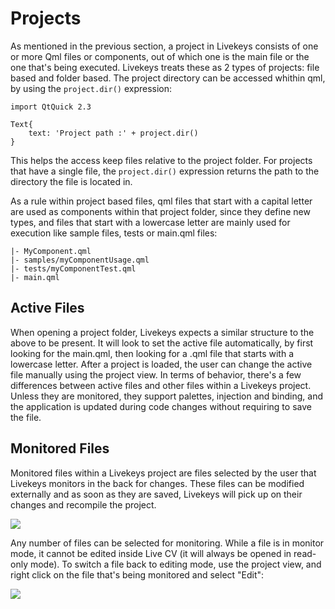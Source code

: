 # Projects

As mentioned in the previous section, a project in Livekeys consists of one or more Qml files or components, out of
which one is the main file or the one that's being executed. Livekeys treats these as 2 types of projects: file
based and folder based. The project directory can be accessed whithin qml, by using the
`project.dir()` expression:

```
import QtQuick 2.3

Text{
    text: 'Project path :' + project.dir()
}
```

This helps the access keep files relative to the project folder. For projects that have a single file, the
`project.dir()` expression returns the path to the directory the file is located in.

As a rule within project based files, qml files that start with a capital letter are used as components within
that project folder, since they define new types, and files that start with a lowercase letter are mainly used for
execution like sample files, tests or main.qml files:

```
|- MyComponent.qml
|- samples/myComponentUsage.qml
|- tests/myComponentTest.qml
|- main.qml
```

## Active Files

When opening a project folder, Livekeys expects a similar structure to the above to be present. It will look to set
the active file automatically, by first looking for the main.qml, then looking for a .qml file that starts with a
lowercase letter. After a project is loaded, the user can change the active file manually using the project view. In
terms of behavior, there's a few differences between active files and other files within a Livekeys project. Unless
they are monitored, they support palettes, injection and binding, and the application is updated during code changes
without requiring to save the file.

## Monitored Files

Monitored files within a Livekeys project are files selected by the user that Livekeys monitors in the back for changes.
These files can be modified externally and as soon as they are saved, Livekeys will pick up on their changes and
recompile the project.

![](../src/images/user_project_1.gif)

Any number of files can be selected for monitoring. While a file is in monitor mode, it cannot be edited inside Live
CV (it will always be opened in read-only mode). To switch a file back to editing mode, use the project view, and
right click on the file that's being monitored and select "Edit":

![](../src/images/user_project_2.png)
